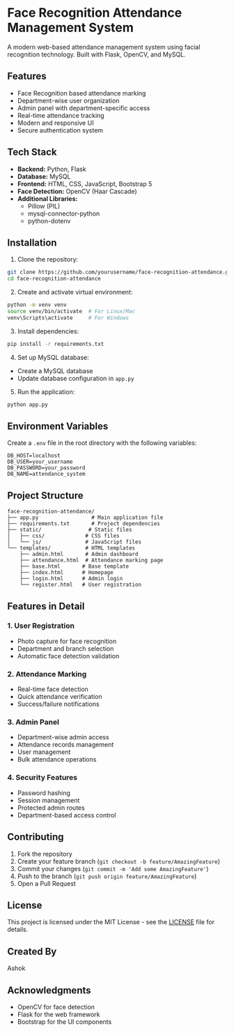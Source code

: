 # Face Recognition Attendance Management System

A modern web-based attendance management system using facial recognition technology. Built with Flask, OpenCV, and MySQL.

## Features

- Face Recognition based attendance marking
- Department-wise user organization
- Admin panel with department-specific access
- Real-time attendance tracking
- Modern and responsive UI
- Secure authentication system

## Tech Stack

- **Backend:** Python, Flask
- **Database:** MySQL
- **Frontend:** HTML, CSS, JavaScript, Bootstrap 5
- **Face Detection:** OpenCV (Haar Cascade)
- **Additional Libraries:** 
  - Pillow (PIL)
  - mysql-connector-python
  - python-dotenv

## Installation

1. Clone the repository:
```bash
git clone https://github.com/yourusername/face-recognition-attendance.git
cd face-recognition-attendance
```

2. Create and activate virtual environment:
```bash
python -m venv venv
source venv/bin/activate  # For Linux/Mac
venv\Scripts\activate     # For Windows
```

3. Install dependencies:
```bash
pip install -r requirements.txt
```

4. Set up MySQL database:
- Create a MySQL database
- Update database configuration in `app.py`

5. Run the application:
```bash
python app.py
```

## Environment Variables

Create a `.env` file in the root directory with the following variables:
```
DB_HOST=localhost
DB_USER=your_username
DB_PASSWORD=your_password
DB_NAME=attendance_system
```


## Project Structure

```
face-recognition-attendance/
├── app.py                 # Main application file
├── requirements.txt       # Project dependencies
├── static/               # Static files
│   ├── css/             # CSS files
│   └── js/              # JavaScript files
└── templates/           # HTML templates
    ├── admin.html       # Admin dashboard
    ├── attendance.html  # Attendance marking page
    ├── base.html       # Base template
    ├── index.html      # Homepage
    ├── login.html      # Admin login
    └── register.html   # User registration
```

## Features in Detail

### 1. User Registration
- Photo capture for face recognition
- Department and branch selection
- Automatic face detection validation

### 2. Attendance Marking
- Real-time face detection
- Quick attendance verification
- Success/failure notifications

### 3. Admin Panel
- Department-wise admin access
- Attendance records management
- User management
- Bulk attendance operations

### 4. Security Features
- Password hashing
- Session management
- Protected admin routes
- Department-based access control

## Contributing

1. Fork the repository
2. Create your feature branch (`git checkout -b feature/AmazingFeature`)
3. Commit your changes (`git commit -m 'Add some AmazingFeature'`)
4. Push to the branch (`git push origin feature/AmazingFeature`)
5. Open a Pull Request

## License

This project is licensed under the MIT License - see the [LICENSE](LICENSE) file for details.

## Created By

Ashok

## Acknowledgments

- OpenCV for face detection
- Flask for the web framework
- Bootstrap for the UI components 
